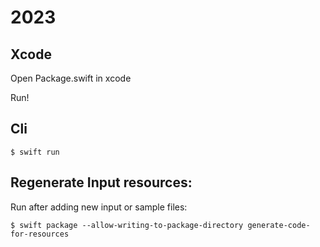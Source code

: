 # 2023


## Xcode 
Open Package.swift in xcode 

Run!

## Cli 

```
$ swift run 
```

## Regenerate Input resources: 

Run after adding new input or sample files: 

```
$ swift package --allow-writing-to-package-directory generate-code-for-resources
```